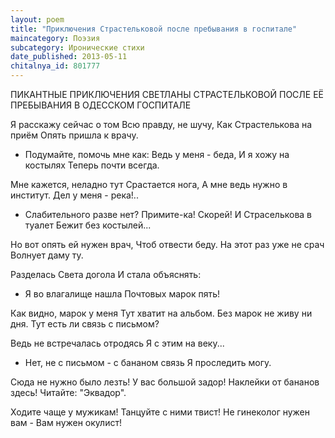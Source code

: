 ```yaml
---
layout: poem
title: "Приключения Страстельковой после пребывания в госпитале"
maincategory: Поэзия
subcategory: Иронические стихи
date_published: 2013-05-11
chitalnya_id: 801777
---
```




ПИКАНТНЫЕ ПРИКЛЮЧЕНИЯ СВЕТЛАНЫ СТРАСТЕЛЬКОВОЙ
ПОСЛЕ ЕЁ ПРЕБЫВАНИЯ В ОДЕССКОМ ГОСПИТАЛЕ

Я расскажу сейчас о том
Всю правду, не шучу,
Как Страстелькова на приём
Опять пришла к врачу.

- Подумайте, помочь мне как:
Ведь у меня - беда,
И я хожу на костылях
Теперь почти всегда.

Мне кажется, неладно тут
Срастается нога,
А мне ведь нужно в институт.
Дел у меня - река!..

- Слабительного разве нет?
Примите-ка! Скорей!
И Страселькова в туалет
Бежит без костылей...

Но вот опять ей нужен врач,
Чтоб отвести беду.
На этот раз уже не срач
Волнует даму ту.

Разделась Света догола
И стала объяснять:
- Я во влагалище нашла
Почтовых марок пять!

Как видно, марок у меня
Тут хватит на альбом.
Без марок не живу ни дня.
Тут есть ли связь с письмом?

Ведь не встречалась отродясь 
Я с этим на веку...
- Нет, не с письмом - с бананом связь
Я проследить могу.

Сюда не нужно было лезть!
У вас большой задор!
Наклейки от бананов здесь!
Читайте: "Эквадор".

Ходите чаще у мужикам!
Танцуйте с ними твист!
Не гинеколог нужен вам -
Вам нужен окулист!






